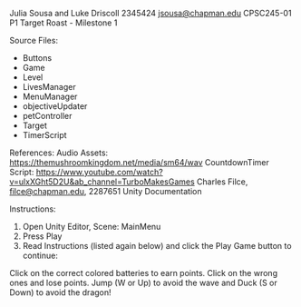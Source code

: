 Julia Sousa and Luke Driscoll
2345424
jsousa@chapman.edu
CPSC245-01
P1 Target Roast - Milestone 1

Source Files:
- Buttons
- Game
- Level
- LivesManager
- MenuManager
- objectiveUpdater
- petController
- Target
- TimerScript

References:
Audio Assets: https://themushroomkingdom.net/media/sm64/wav
CountdownTimer Script: https://www.youtube.com/watch?v=ulxXGht5D2U&ab_channel=TurboMakesGames
Charles Filce, filce@chapman.edu, 2287651
Unity Documentation

Instructions:
1) Open Unity Editor, Scene: MainMenu
2) Press Play
3) Read Instructions (listed again below) and click the Play Game button to continue:

Click on the correct colored batteries to earn points. Click on the wrong ones and lose points.
Jump (W or Up) to avoid the wave and Duck (S or Down) to avoid the dragon!